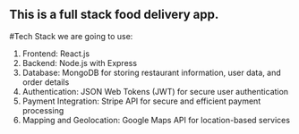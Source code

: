 ## This is a full stack food delivery app.

#Tech Stack we are going to use:
1.	Frontend: React.js
2.	Backend: Node.js with Express
3.	Database: MongoDB for storing restaurant information, user data, and order details
4.	Authentication: JSON Web Tokens (JWT) for secure user authentication
5.	Payment Integration: Stripe API for secure and efficient payment processing
6.	Mapping and Geolocation: Google Maps API for location-based services

